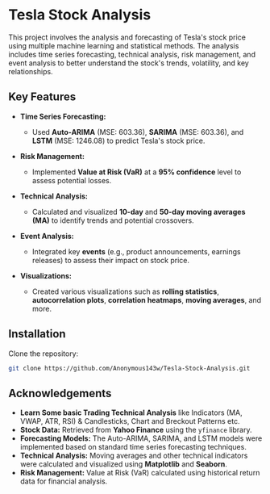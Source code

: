 # Tesla Stock Analysis

This project involves the analysis and forecasting of Tesla's stock price using multiple machine learning and statistical methods. The analysis includes time series forecasting, technical analysis, risk management, and event analysis to better understand the stock's trends, volatility, and key relationships.

## Key Features

- **Time Series Forecasting:**
  - Used **Auto-ARIMA** (MSE: 603.36), **SARIMA** (MSE: 603.36), and **LSTM** (MSE: 1246.08) to predict Tesla's stock price.
  
- **Risk Management:**
  - Implemented **Value at Risk (VaR)** at a **95% confidence** level to assess potential losses.

- **Technical Analysis:**
  - Calculated and visualized **10-day** and **50-day moving averages (MA)** to identify trends and potential crossovers.

- **Event Analysis:**
  - Integrated key **events** (e.g., product announcements, earnings releases) to assess their impact on stock price.

- **Visualizations:**
  - Created various visualizations such as **rolling statistics**, **autocorrelation plots**, **correlation heatmaps**, **moving averages**, and more.

## Installation

Clone the repository:

   ```bash
   git clone https://github.com/Anonymous143w/Tesla-Stock-Analysis.git
```
## Acknowledgements
- **Learn Some basic Trading Technical Analysis** like Indicators (MA, VWAP, ATR, RSI) & Candlesticks, Chart and Breckout Patterns etc. 
- **Stock Data:** Retrieved from **Yahoo Finance** using the `yfinance` library.
- **Forecasting Models:** The Auto-ARIMA, SARIMA, and LSTM models were implemented based on standard time series forecasting techniques.
- **Technical Analysis:** Moving averages and other technical indicators were calculated and visualized using **Matplotlib** and **Seaborn**.
- **Risk Management:** Value at Risk (VaR) calculated using historical return data for financial analysis.
